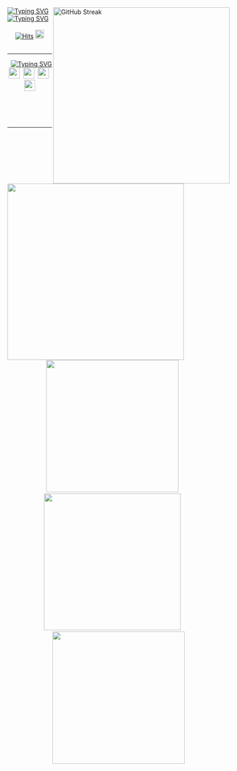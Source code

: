 <div align="left">
  <a href="https://git.io/streak-stats"><img align="right" width=400 src="https://streak-stats.demolab.com?user=ComaHub&theme=dark" alt="GitHub Streak" /></a>
  <a href="https://git.io/typing-svg"><img src="https://readme-typing-svg.demolab.com?font=Fira+Code&weight=700&size=50&duration=1&pause=1000&color=FFFFFF&center=true&vCenter=true&repeat=false&width=435&lines=COMA" alt="Typing SVG" /></a>
  <a href="https://git.io/typing-svg"><img src="https://readme-typing-svg.demolab.com?font=Fira+Code&pause=1000&color=FFFFFF&center=true&vCenter=true&width=435&lines=Per+Aspera+Ad+Astra." alt="Typing SVG" /></a>
  <br>
  <br>
  <div align="center">
    <a href="https://myhits.vercel.app"><img src="https://myhits.vercel.app/api/hit/https%3A%2F%2Fgithub.com%2FComaHub?color=blue&label=Hits&size=small" alt="Hits" /></a>
    <a href="mailto:comasocean@gmail.com"><img height=20 src="https://img.shields.io/badge/GMAIL-EA4335?style=for-the-badge&logo=gmail&logoColor=white"/></a>
  </div>
</div>
<br>
<hr>
<div align="right">
  <img align="left" width=400 src="https://github-readme-stats.vercel.app/api?username=ComaHub&show_icons=true&theme=dark&count_private=true" />
  <a href="https://git.io/typing-svg"><img src="https://readme-typing-svg.demolab.com?font=Fira+Code&weight=700&duration=1&pause=1000&color=FFFFFF&center=true&vCenter=true&repeat=false&width=435&lines=SKILL" alt="Typing SVG" /></a>
  <div align="center">
    <img height=25 src="https://img.shields.io/badge/html5-000000.svg?style=for-the-badge&logo=html5&logoColor=white" />&nbsp
    <img height=25 src="https://img.shields.io/badge/css3-000000.svg?style=for-the-badge&logo=css3&logoColor=white" />&nbsp
    <img height=25 src="https://img.shields.io/badge/javascript-000000.svg?style=for-the-badge&logo=javascript&logoColor=white" />&nbsp
    <img height=25 src="https://img.shields.io/badge/java-000000.svg?style=for-the-badge&logo=buyMeACoffee&logoColor=white" />
  </div>
</div>
<br>
<br>
<br>
<br>
<hr>
<div align="center">
  <img width=300 src="http://mazassumnida.wtf/api/v2/generate_badge?boj=livecode" /> &nbsp;&nbsp;&nbsp;&nbsp;&nbsp;&nbsp;
  <img width=310 src="https://github-readme-stats.vercel.app/api/top-langs/?username=ComaHub&layout=compact&theme=dark&count_private=true" /> &nbsp;&nbsp;&nbsp;&nbsp;&nbsp;&nbsp;
  <img width=300 src="http://mazandi.herokuapp.com/api?handle=livecode&theme=dark" />
</div>
